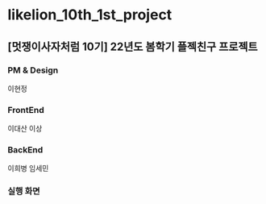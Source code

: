 # likelion_10th_1st_project
## [멋쟁이사자처럼 10기] 22년도 봄학기 플젝친구 프로젝트

### PM & Design
이현정

### FrontEnd
이대산
이상

### BackEnd
이희병
임세민

### 실행 화면
